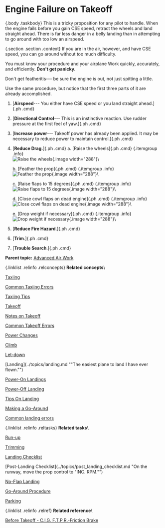 
Engine Failure on Takeoff
=========================

 {.body .taskbody}
This is a tricky proposition for any pilot to handle. When the engine
fails before you gain CSE speed, retract the wheels and land straight
ahead. There is far less danger in a belly landing than in attempting to
go around with too low an airspeed.

 {.section .section .context}
If you are in the air, however, and have CSE speed, you can go around
without too much difficulty.

You must know your procedure and your airplane Work quickly, accurately,
and efficiently. **Don\'t get panicky.**

Don\'t get featheritis--- be sure the engine is out, not just spitting a
little.

Use the same procedure, but notice that the first three parts of it are
already accomplished.


1.  [**Airspeed**--- You either have CSE speed or you land straight
    ahead.]{.ph .cmd}
2.  [**Directional Control**--- This is an instinctive reaction. Use
    rudder pressure at the first feel of yaw.]{.ph .cmd}
3.  [**Increase power**--- Takeoff power has already been applied. It
    may be necessary to reduce power to maintain control.]{.ph .cmd}
4.  [**Reduce Drag.**]{.ph .cmd}
    a.  [Raise the wheels]{.ph .cmd}
         {.itemgroup .info}
        \
        ![Raise the
        wheels](../images/single_eng_raise_wheels.png){.image
        width="288"}\
        

    b.  [Feather the prop]{.ph .cmd}
         {.itemgroup .info}
        \
        ![Feather the
        prop](../images/single_eng_feather_prop.png){.image
        width="288"}\
        

    c.  [Raise flaps to 15 degrees]{.ph .cmd}
         {.itemgroup .info}
        \
        ![Raise flaps to 15
        degrees](../images/single_eng_raise_flaps_15deg.png){.image
        width="288"}\
        

    d.  [Close cowl flaps on dead engine]{.ph .cmd}
         {.itemgroup .info}
        \
        ![Close cowl flaps on dead
        engine](../images/single_eng_close_cowl_dead_eng.png){.image
        width="288"}\
        

    e.  [Drop weight if necessary]{.ph .cmd}
         {.itemgroup .info}
        \
        ![Drop weight if
        necessary](../images/single_eng_drop_weight.png){.image
        width="288"}\
        
5.  [**Reduce Fire Hazard**.]{.ph .cmd}
6.  [**Trim**.]{.ph .cmd}
7.  [**Trouble Search**.]{.ph .cmd}




**Parent topic:** [Advanced Air
Work](../topics/advanced_air_work.md "Many of the maneuvers described here are prohibited in this airplane. However, knowing the reactions of the airplane to these maneuvers is important.")



 {.linklist .relinfo .relconcepts}
**Related concepts**\

<div>

[Taxiing](../topics/taxiing.md "Taxiing the B-25, with its tricycle landing gear, may seem strange after handling the conventional type.")

</div>

<div>

[Common Taxiing
Errors](../topics/common_taxiing_errors.md "A short list of what not to do when taxiing.")

</div>

<div>

[Taxiing
Tips](../topics/taxiing_tips.md "A short list of useful tips to know when taxiing.")

</div>

<div>

[Takeoff](../topics/takeoff.md "Takeoff in the B-25 with its tricycle gear, varies from that with conventional gear only during the initial part of the roll. You will find it much easier.")

</div>

<div>

[Notes on
Takeoff](../topics/notes_on_takeoff.md "Do not dive the airplane after lifting it at the end of the takeoff run. When you level out to pick up CSE speed after takeoff release the stick pressure as the speed picks up.")

</div>

<div>

[Common Takeoff
Errors](../topics/common_takeoff_errors.md "A list of common errors that are made during takeoff.")

</div>

<div>

[Power
Changes](../topics/power_changes.md "What to know about expected engine performance when throttling up.")

</div>

<div>

[Climb](../topics/climb.md "Making your B-25 climb properly without straining your arms or your airplane.")

</div>

<div>

[Let-down](../topics/let_down.md "A let-down is a simple procedure either in instrument or contact flight.")

</div>

<div>

[Landing](../topics/landing.md ""The easiest plane to land I have ever flown."")

</div>

<div>

[Power-On
Landings](../topics/power_on_landings.md "Before turning onto the base leg, one landing is much like another. The variations in procedure start as you leave the downwind leg.")

</div>

<div>

[Power-Off
Landing](../topics/power_off_landing.md "The B-25 is too large and heavy to practice the prescribed forced-landing procedures used in lighter planes.")

</div>

<div>

[Tips On
Landing](../topics/tips_on_landing.md "A list of things to know that will make your landings easier on you and on the B-25.")

</div>

<div>

[Making a
Go-Around](../topics/making_a_go_around.md "There is a common reluctance among pilots to go around. They feel it implies a lack of ability to meet an unusual situation.")

</div>

<div>

[Common landing errors](../topics/common_landing_errors.md)

</div>


 {.linklist .relinfo .reltasks}
**Related tasks**\

<div>

[Run-up](../topics/run_up.md "The process for doing a run-up prior to takeoff.")

</div>

<div>

[Trimming](../topics/trimming.md "When properly trimmed the B-25 flies with an ease that belies its weight and size.")

</div>

<div>

[Landing
Checklist](../topics/landing_checklist.md "On any landing, enter traffic as instructed by field regulations or as instructed by the control tower.")

</div>

<div>

[Post-Landing
Checklist](../topics/post_landing_checklist.md "On the runway, move the prop control to "INC. RPM."")

</div>

<div>

[No-Flap
Landing](../topics/no_flap_landing.md "Occasionally both in combat and normal operations your plane may be damaged to the extent that flaps cannot be lowered for landing.")

</div>

<div>

[Go-Around
Procedure](../topics/go_around_procedure.md "Don't hesitate to go around. Any doubt that the plane is under perfect control is sufficient cause to go around. If you have made a poor approach and know that the landing will be too long, or too rough— go around.")

</div>

<div>

[Parking](../topics/parking.md "When you park your plane after a flight, just remember that the Colonel may make the next flight in that particular airplane.")

</div>


 {.linklist .relinfo .relref}
**Related reference**\

<div>

[Before Takeoff - C.I.G. F.T.P.R.-Friction
Brake](../topics/before_takeoff_c.i.g.f.t.p.r._friction_brake.md "Checklist to ensure that your Controls move freely, Instruments function, proper Gas settings, then to check Flaps, Trim, Props are set for take-off, and then Run up the engine before removing the friction brake.")

</div>


